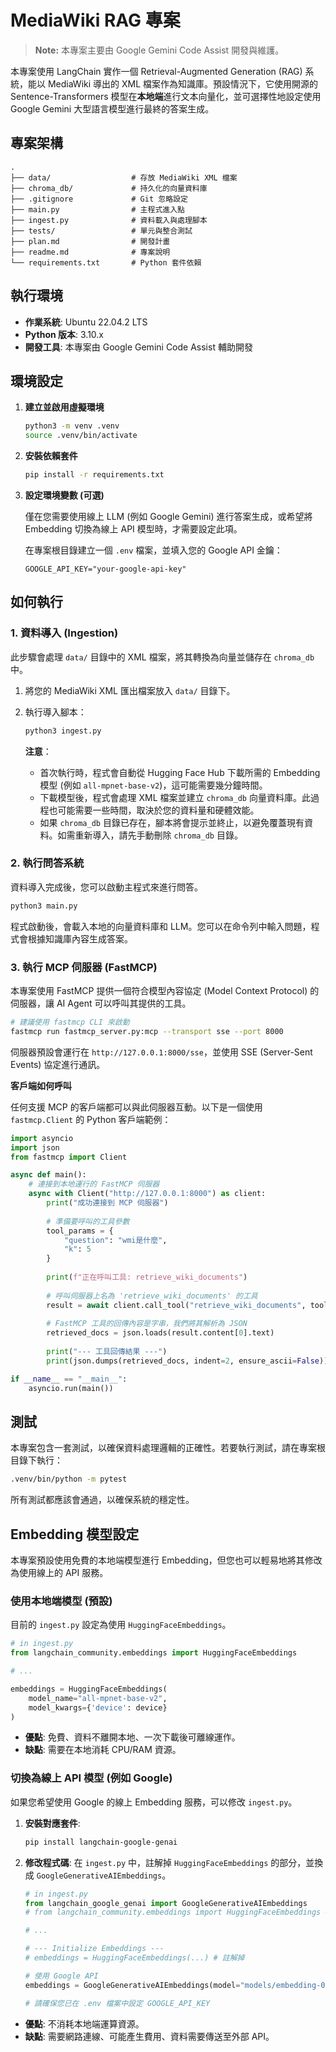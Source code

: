 # MediaWiki RAG 專案

> **Note:** 本專案主要由 Google Gemini Code Assist 開發與維護。

本專案使用 LangChain 實作一個 Retrieval-Augmented Generation (RAG) 系統，能以 MediaWiki 導出的 XML 檔案作為知識庫。預設情況下，它使用開源的 Sentence-Transformers 模型在**本地端**進行文本向量化，並可選擇性地設定使用 Google Gemini 大型語言模型進行最終的答案生成。

## 專案架構

```
.
├── data/                  # 存放 MediaWiki XML 檔案
├── chroma_db/             # 持久化的向量資料庫
├── .gitignore             # Git 忽略設定
├── main.py                # 主程式進入點
├── ingest.py              # 資料載入與處理腳本
├── tests/                 # 單元與整合測試
├── plan.md                # 開發計畫
├── readme.md              # 專案說明
└── requirements.txt       # Python 套件依賴
```

## 執行環境

- **作業系統**: Ubuntu 22.04.2 LTS
- **Python 版本**: 3.10.x
- **開發工具**: 本專案由 Google Gemini Code Assist 輔助開發

## 環境設定

1.  **建立並啟用虛擬環境**

    ```bash
    python3 -m venv .venv
    source .venv/bin/activate
    ```

2.  **安裝依賴套件**

    ```bash
    pip install -r requirements.txt
    ```

3.  **設定環境變數 (可選)**

    僅在您需要使用線上 LLM (例如 Google Gemini) 進行答案生成，或希望將 Embedding 切換為線上 API 模型時，才需要設定此項。

    在專案根目錄建立一個 `.env` 檔案，並填入您的 Google API 金鑰：

    ```
    GOOGLE_API_KEY="your-google-api-key"
    ```

## 如何執行

### 1. 資料導入 (Ingestion)

此步驟會處理 `data/` 目錄中的 XML 檔案，將其轉換為向量並儲存在 `chroma_db` 中。

1.  將您的 MediaWiki XML 匯出檔案放入 `data/` 目錄下。
2.  執行導入腳本：

    ```bash
    python3 ingest.py
    ```

    **注意**：
    *   首次執行時，程式會自動從 Hugging Face Hub 下載所需的 Embedding 模型 (例如 `all-mpnet-base-v2`)，這可能需要幾分鐘時間。
    *   下載模型後，程式會處理 XML 檔案並建立 `chroma_db` 向量資料庫。此過程也可能需要一些時間，取決於您的資料量和硬體效能。
    *   如果 `chroma_db` 目錄已存在，腳本將會提示並終止，以避免覆蓋現有資料。如需重新導入，請先手動刪除 `chroma_db` 目錄。

### 2. 執行問答系統

資料導入完成後，您可以啟動主程式來進行問答。

```bash
python3 main.py
```

程式啟動後，會載入本地的向量資料庫和 LLM。您可以在命令列中輸入問題，程式會根據知識庫內容生成答案。

### 3. 執行 MCP 伺服器 (FastMCP)

本專案使用 FastMCP 提供一個符合模型內容協定 (Model Context Protocol) 的伺服器，讓 AI Agent 可以呼叫其提供的工具。

```bash
# 建議使用 fastmcp CLI 來啟動
fastmcp run fastmcp_server.py:mcp --transport sse --port 8000
```

伺服器預設會運行在 `http://127.0.0.1:8000/sse`，並使用 SSE (Server-Sent Events) 協定進行通訊。

**客戶端如何呼叫**

任何支援 MCP 的客戶端都可以與此伺服器互動。以下是一個使用 `fastmcp.Client` 的 Python 客戶端範例：

```python
import asyncio
import json
from fastmcp import Client

async def main():
    # 連接到本地運行的 FastMCP 伺服器
    async with Client("http://127.0.0.1:8000") as client:
        print("成功連接到 MCP 伺服器")
        
        # 準備要呼叫的工具參數
        tool_params = {
            "question": "wmi是什麼",
            "k": 5
        }
        
        print(f"正在呼叫工具: retrieve_wiki_documents")
        
        # 呼叫伺服器上名為 'retrieve_wiki_documents' 的工具
        result = await client.call_tool("retrieve_wiki_documents", tool_params)
        
        # FastMCP 工具的回傳內容是字串，我們將其解析為 JSON
        retrieved_docs = json.loads(result.content[0].text)
        
        print("--- 工具回傳結果 ---")
        print(json.dumps(retrieved_docs, indent=2, ensure_ascii=False))

if __name__ == "__main__":
    asyncio.run(main())
```

## 測試

本專案包含一套測試，以確保資料處理邏輯的正確性。若要執行測試，請在專案根目錄下執行：

```bash
.venv/bin/python -m pytest
```

所有測試都應該會通過，以確保系統的穩定性。

## Embedding 模型設定

本專案預設使用免費的本地端模型進行 Embedding，但您也可以輕易地將其修改為使用線上的 API 服務。

### 使用本地端模型 (預設)

目前的 `ingest.py` 設定為使用 `HuggingFaceEmbeddings`。

```python
# in ingest.py
from langchain_community.embeddings import HuggingFaceEmbeddings

# ...

embeddings = HuggingFaceEmbeddings(
    model_name="all-mpnet-base-v2",
    model_kwargs={'device': device}
)
```

- **優點**: 免費、資料不離開本地、一次下載後可離線運作。
- **缺點**: 需要在本地消耗 CPU/RAM 資源。

### 切換為線上 API 模型 (例如 Google)

如果您希望使用 Google 的線上 Embedding 服務，可以修改 `ingest.py`。

1.  **安裝對應套件**:
    ```bash
    pip install langchain-google-genai
    ```

2.  **修改程式碼**:
    在 `ingest.py` 中，註解掉 `HuggingFaceEmbeddings` 的部分，並換成 `GoogleGenerativeAIEmbeddings`。

    ```python
    # in ingest.py
    from langchain_google_genai import GoogleGenerativeAIEmbeddings
    # from langchain_community.embeddings import HuggingFaceEmbeddings # 註解掉

    # ...

    # --- Initialize Embeddings ---
    # embeddings = HuggingFaceEmbeddings(...) # 註解掉

    # 使用 Google API
    embeddings = GoogleGenerativeAIEmbeddings(model="models/embedding-001")

    # 請確保您已在 .env 檔案中設定 GOOGLE_API_KEY
    ```
- **優點**: 不消耗本地端運算資源。
- **缺點**: 需要網路連線、可能產生費用、資料需要傳送至外部 API。
